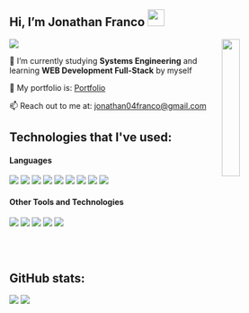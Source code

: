 ## Hi, I’m Jonathan Franco <img src = "https://raw.githubusercontent.com/MartinHeinz/MartinHeinz/master/wave.gif" width = 30px> 
<p>
  <a href="https://github.com/NahtanDevFS"><img src="https://readme-typing-svg.herokuapp.com?&font=IBM+Plex+Sans&color=abcdef&size=20&lines=Welcome+to+my+GitHub+Profile!;I'm+a+Systems+Engineering+Student;I+love+Learning+and+Improving+at+Code!" /></a>
  <img align='right' src='https://user-images.githubusercontent.com/5713670/87202985-820dcb80-c2b6-11ea-9f56-7ec461c497c3.gif' width='25%'>
</p>

🌱 I’m currently studying **Systems Engineering** and learning **WEB Development Full-Stack** by myself

💼 My portfolio is: <a href="https://portfolio-nu-orcin-50.vercel.app/">Portfolio</a>

📫 Reach out to me at: <a href="jonathan04franco@gmail.com">jonathan04franco@gmail.com</a>

## Technologies that I've used:

<h4> Languages </h4>
<span> 
  <img src="https://img.shields.io/badge/HTML5-E34F26?style=for-the-badge&logo=html5&logoColor=white">
  <img src="https://img.shields.io/badge/CSS3-1572B6?style=for-the-badge&logo=css3&logoColor=white">
  <img src="https://img.shields.io/badge/JavaScript-F7DF1E?style=for-the-badge&logo=javascript&logoColor=black">
  <img src="https://img.shields.io/badge/react-%2320232a.svg?style=for-the-badge&logo=react&logoColor=%2361DAFB">
  <img src="https://img.shields.io/badge/Java-ED8B00?style=for-the-badge&logo=java&logoColor=white">
  <img src= "https://img.shields.io/badge/typescript-%23007ACC.svg?style=for-the-badge&logo=typescript&logoColor=white">
  <img src= "https://img.shields.io/badge/-Arduino-00979D?style=for-the-badge&logo=Arduino&logoColor=white">
  <img src= "https://img.shields.io/badge/php-%23777BB4.svg?style=for-the-badge&logo=php&logoColor=white">
  <img src= "https://img.shields.io/badge/laravel-%23FF2D20.svg?style=for-the-badge&logo=laravel&logoColor=white">
</span>


<h4> Other Tools and Technologies </h4>
<span>
  <img src="https://img.shields.io/badge/Git-F05032?style=for-the-badge&logo=git&logoColor=white">
  <img src="https://img.shields.io/badge/Microsoft%20SQL%20Server-CC2927?style=for-the-badge&logo=microsoft%20sql%20server&logoColor=white">
  <img src="https://img.shields.io/badge/mysql-4479A1.svg?style=for-the-badge&logo=mysql&logoColor=white">
  <img src="https://img.shields.io/badge/Linux-FCC624?style=for-the-badge&logo=linux&logoColor=black">
  <img src="https://img.shields.io/badge/Node--RED-%238F0000.svg?style=for-the-badge&logo=node-red&logoColor=white">
</span>



<br></br>

## GitHub stats:

[![](https://github-readme-stats.vercel.app/api?username=NahtanDevFS&show_icons=true&theme=tokyonight&hide_border=true&locale=en)](https://github.com/NahtanDevFS)
[![](https://github-readme-streak-stats.herokuapp.com/?user=NahtanDevFS&theme=material-palenight)](https://github.com/NahtanDevFS)
